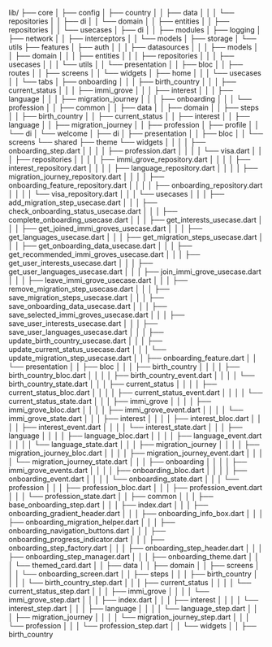 lib/
├── core
│   ├── config
│   ├── country
│   │   ├── data
│   │   │   └── repositories
│   │   ├── di
│   │   └── domain
│   │       ├── entities
│   │       ├── repositories
│   │       └── usecases
│   ├── di
│   │   ├── modules
│   ├── logging
│   ├── network
│   │   ├── interceptors
│   │   └── models
│   ├── storage
│   └── utils
├── features
│   ├── auth
│   │   │   ├── datasources
│   │   │   ├── models
│   │   ├── domain
│   │   │   ├── entities
│   │   │   ├── repositories
│   │   │   ├── usecases
│   │   │   └── utils
│   │   └── presentation
│   │       ├── bloc
│   │       ├── routes
│   │       ├── screens
│   │       └── widgets
│   ├── home
│   │   │   └── usecases
│   │           └── tabs
│   ├── onboarding
│   │       │   ├── birth_country
│   │       │   ├── current_status
│   │       │   ├── immi_grove
│   │       │   ├── interest
│   │       │   ├── language
│   │       │   ├── migration_journey
│   │       │   ├── onboarding
│   │       │   └── profession
│   │       ├── common
│   │       ├── data
│   │       ├── domain
│   │       ├── steps
│   │           ├── birth_country
│   │           ├── current_status
│   │           ├── interest
│   │           ├── language
│   │           ├── migration_journey
│   │           ├── profession
│   ├── profile
│   │   └── di
│   └── welcome
│       ├── di
│       ├── presentation
│       │   ├── bloc
│       │   └── screens
└── shared
    ├── theme
    └── widgets
│   │   │   │   ├── onboarding_step.dart
│   │   │   │   ├── profession.dart
│   │   │   │   └── visa.dart
│   │   │   ├── repositories
│   │   │   │   ├── immi_grove_repository.dart
│   │   │   │   ├── interest_repository.dart
│   │   │   │   ├── language_repository.dart
│   │   │   │   ├── migration_journey_repository.dart
│   │   │   │   ├── onboarding_feature_repository.dart
│   │   │   │   ├── onboarding_repository.dart
│   │   │   │   └── visa_repository.dart
│   │   │   └── usecases
│   │   │       ├── add_migration_step_usecase.dart
│   │   │       ├── check_onboarding_status_usecase.dart
│   │   │       ├── complete_onboarding_usecase.dart
│   │   │       ├── get_interests_usecase.dart
│   │   │       ├── get_joined_immi_groves_usecase.dart
│   │   │       ├── get_languages_usecase.dart
│   │   │       ├── get_migration_steps_usecase.dart
│   │   │       ├── get_onboarding_data_usecase.dart
│   │   │       ├── get_recommended_immi_groves_usecase.dart
│   │   │       ├── get_user_interests_usecase.dart
│   │   │       ├── get_user_languages_usecase.dart
│   │   │       ├── join_immi_grove_usecase.dart
│   │   │       ├── leave_immi_grove_usecase.dart
│   │   │       ├── remove_migration_step_usecase.dart
│   │   │       ├── save_migration_steps_usecase.dart
│   │   │       ├── save_onboarding_data_usecase.dart
│   │   │       ├── save_selected_immi_groves_usecase.dart
│   │   │       ├── save_user_interests_usecase.dart
│   │   │       ├── save_user_languages_usecase.dart
│   │   │       ├── update_birth_country_usecase.dart
│   │   │       ├── update_current_status_usecase.dart
│   │   │       └── update_migration_step_usecase.dart
│   │   ├── onboarding_feature.dart
│   │   └── presentation
│   │       ├── bloc
│   │       │   ├── birth_country
│   │       │   │   ├── birth_country_bloc.dart
│   │       │   │   ├── birth_country_event.dart
│   │       │   │   └── birth_country_state.dart
│   │       │   ├── current_status
│   │       │   │   ├── current_status_bloc.dart
│   │       │   │   ├── current_status_event.dart
│   │       │   │   └── current_status_state.dart
│   │       │   ├── immi_grove
│   │       │   │   ├── immi_grove_bloc.dart
│   │       │   │   ├── immi_grove_event.dart
│   │       │   │   └── immi_grove_state.dart
│   │       │   ├── interest
│   │       │   │   ├── interest_bloc.dart
│   │       │   │   ├── interest_event.dart
│   │       │   │   └── interest_state.dart
│   │       │   ├── language
│   │       │   │   ├── language_bloc.dart
│   │       │   │   ├── language_event.dart
│   │       │   │   └── language_state.dart
│   │       │   ├── migration_journey
│   │       │   │   ├── migration_journey_bloc.dart
│   │       │   │   ├── migration_journey_event.dart
│   │       │   │   └── migration_journey_state.dart
│   │       │   ├── onboarding
│   │       │   │   ├── immi_grove_events.dart
│   │       │   │   ├── onboarding_bloc.dart
│   │       │   │   ├── onboarding_event.dart
│   │       │   │   └── onboarding_state.dart
│   │       │   └── profession
│   │       │       ├── profession_bloc.dart
│   │       │       ├── profession_event.dart
│   │       │       └── profession_state.dart
│   │       ├── common
│   │       │   ├── base_onboarding_step.dart
│   │       │   ├── index.dart
│   │       │   ├── onboarding_gradient_header.dart
│   │       │   ├── onboarding_info_box.dart
│   │       │   ├── onboarding_migration_helper.dart
│   │       │   ├── onboarding_navigation_buttons.dart
│   │       │   ├── onboarding_progress_indicator.dart
│   │       │   ├── onboarding_step_factory.dart
│   │       │   ├── onboarding_step_header.dart
│   │       │   ├── onboarding_step_manager.dart
│   │       │   ├── onboarding_theme.dart
│   │       │   └── themed_card.dart
│   │       ├── data
│   │       ├── domain
│   │       ├── screens
│   │       │   └── onboarding_screen.dart
│   │       ├── steps
│   │       │   ├── birth_country
│   │       │   │   └── birth_country_step.dart
│   │       │   ├── current_status
│   │       │   │   └── current_status_step.dart
│   │       │   ├── immi_grove
│   │       │   │   └── immi_grove_step.dart
│   │       │   ├── index.dart
│   │       │   ├── interest
│   │       │   │   └── interest_step.dart
│   │       │   ├── language
│   │       │   │   └── language_step.dart
│   │       │   ├── migration_journey
│   │       │   │   └── migration_journey_step.dart
│   │       │   └── profession
│   │       │       └── profession_step.dart
│   │       └── widgets
│   │           ├── birth_country
